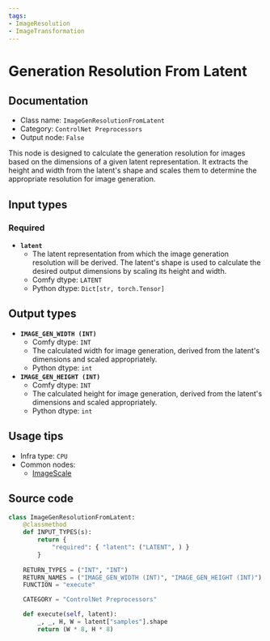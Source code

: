 ```yaml
---
tags:
- ImageResolution
- ImageTransformation
---
```


# Generation Resolution From Latent
## Documentation
- Class name: `ImageGenResolutionFromLatent`
- Category: `ControlNet Preprocessors`
- Output node: `False`

This node is designed to calculate the generation resolution for images based on the dimensions of a given latent representation. It extracts the height and width from the latent's shape and scales them to determine the appropriate resolution for image generation.
## Input types
### Required
- **`latent`**
    - The latent representation from which the image generation resolution will be derived. The latent's shape is used to calculate the desired output dimensions by scaling its height and width.
    - Comfy dtype: `LATENT`
    - Python dtype: `Dict[str, torch.Tensor]`
## Output types
- **`IMAGE_GEN_WIDTH (INT)`**
    - Comfy dtype: `INT`
    - The calculated width for image generation, derived from the latent's dimensions and scaled appropriately.
    - Python dtype: `int`
- **`IMAGE_GEN_HEIGHT (INT)`**
    - Comfy dtype: `INT`
    - The calculated height for image generation, derived from the latent's dimensions and scaled appropriately.
    - Python dtype: `int`
## Usage tips
- Infra type: `CPU`
- Common nodes:
    - [ImageScale](../../Comfy/Nodes/ImageScale.md)



## Source code
```python
class ImageGenResolutionFromLatent:
    @classmethod
    def INPUT_TYPES(s):
        return {
            "required": { "latent": ("LATENT", ) }
        }
    
    RETURN_TYPES = ("INT", "INT")
    RETURN_NAMES = ("IMAGE_GEN_WIDTH (INT)", "IMAGE_GEN_HEIGHT (INT)")
    FUNCTION = "execute"

    CATEGORY = "ControlNet Preprocessors"

    def execute(self, latent):
        _, _, H, W = latent["samples"].shape
        return (W * 8, H * 8)

```
